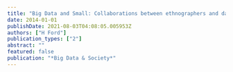 ```yaml
---
title: "Big Data and Small: Collaborations between ethnographers and data scientists"
date: 2014-01-01
publishDate: 2021-08-03T04:08:05.005953Z
authors: ["H Ford"]
publication_types: ["2"]
abstract: ""
featured: false
publication: "*Big Data & Society*"
---
```


